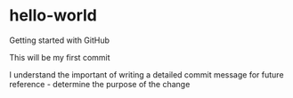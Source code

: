 # hello-world
Getting started with GitHub

This will be my first commit

I understand the important of writing a detailed commit message for future reference - determine the purpose of the change
